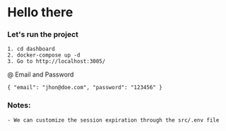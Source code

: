 # Hello there 

### Let's run the project
	
	1. cd dashboard
	2. docker-compose up -d
	3. Go to http://localhost:3005/

@ Email and Password

`
	{
		"email": "jhon@doe.com",
		"password": "123456"
	}
`

### Notes: 
	- We can customize the session expiration through the src/.env file







